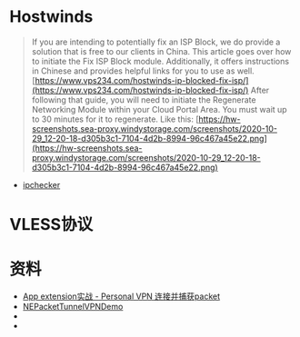 # Hostwinds

> If you are intending to potentially fix an ISP Block, we do provide a solution that is free to our clients in China. This article goes over how to initiate the Fix ISP Block module. Additionally, it offers instructions in Chinese and provides helpful links for you to use as well. [https://www.vps234.com/hostwinds-ip-blocked-fix-isp/](https://www.vps234.com/hostwinds-ip-blocked-fix-isp/)  After following that guide, you will need to initiate the Regenerate Networking Module within your Cloud Portal Area. You must wait up to 30 minutes for it to regenerate. Like this: [https://hw-screenshots.sea-proxy.windystorage.com/screenshots/2020-10-29_12-20-18-d305b3c1-7104-4d2b-8994-96c467a45e22.png](https://hw-screenshots.sea-proxy.windystorage.com/screenshots/2020-10-29_12-20-18-d305b3c1-7104-4d2b-8994-96c467a45e22.png)

* [ipchecker](https://www.vps234.com/ipchecker/)

# VLESS协议

# 资料

* [App extension实战 - Personal VPN 连接并捕获packet](https://juejin.im/post/6844903624200421390)
* [NEPacketTunnelVPNDemo](https://github.com/davlxd/NEPacketTunnelVPNDemo)
* []()
* []()

